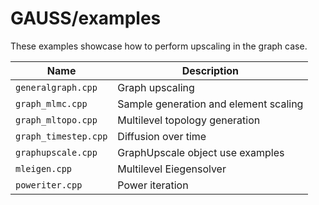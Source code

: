 GAUSS/examples
=================

<!-- BHEADER ++++++++++++++++++++++++++++++++++++++++++++++++++++++++++++++++++
 +
 + Copyright (c) 2018, Lawrence Livermore National Security, LLC.
 + Produced at the Lawrence Livermore National Laboratory.
 + LLNL-CODE-745247. All Rights reserved. See file COPYRIGHT for details.
 +
 + This file is part of smoothG. For more information and source code
 + availability, see https://www.github.com/llnl/smoothG.
 +
 + smoothG is free software; you can redistribute it and/or modify it under the
 + terms of the GNU Lesser General Public License (as published by the Free
 + Software Foundation) version 2.1 dated February 1999.
 +
 +++++++++++++++++++++++++++++++++++++++++++++++++++++++++++++++++++ EHEADER -->

These examples showcase how to perform upscaling in the graph case.

| Name        | Description |
| ----------- |-------------|
| `generalgraph.cpp` | Graph upscaling |
| `graph_mlmc.cpp` | Sample generation and element scaling  |
| `graph_mltopo.cpp`| Multilevel topology generation |
| `graph_timestep.cpp` | Diffusion over time |
| `graphupscale.cpp` | GraphUpscale object use examples |
| `mleigen.cpp` | Multilevel Eiegensolver |
| `poweriter.cpp` | Power iteration |
